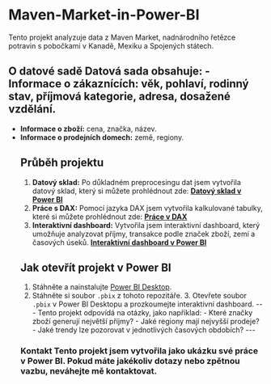 # Maven-Market-in-Power-BI

Tento projekt analyzuje data z Maven Market, nadnárodního řetězce potravin s pobočkami v Kanadě, Mexiku a Spojených státech. 
## O datové sadě Datová sada obsahuje: - **Informace o zákaznících:** věk, pohlaví, rodinný stav, příjmová kategorie, adresa, dosažené vzdělání. 
- **Informace o zboží:** cena, značka, název.
- **Informace o prodejních domech:** země, regiony.
  ## Průběh projektu
  1. **Datový sklad:** Po důkladném preprocesingu dat jsem vytvořila datový sklad, který si můžete prohlédnout zde: **[Datový sklad v Power BI](https://github.com/AlenaMochalina/Maven-Market-in-Power-BI/blob/main/Datov%C3%BD%20sklad%20v%20Power%20BI.png)**
  2. **Práce s DAX:** Pomocí jazyka DAX jsem vytvořila kalkulované tabulky, které si můžete prohlédnout zde: **[Práce v DAX](https://github.com/AlenaMochalina/Maven-Market-in-Power-BI/blob/main/Pr%C3%A1ce%20v%20DAX.png)**
  3. **Interaktivní dashboard:** Vytvořila jsem interaktivní dashboard, který umožňuje analyzovat příjmy, transakce podle značek zboží, zemí a časových úseků. **[Interaktivní dashboard v Power BI](https://github.com/AlenaMochalina/Maven-Market-in-Power-BI/blob/main/Interaktivn%C3%AD%20dashboard%20v%20Power%20BI.png)**
  ## Jak otevřít projekt v Power BI
  1. Stáhněte a nainstalujte [Power BI Desktop](https://powerbi.microsoft.com/desktop/).
  2. Stáhněte si soubor `.pbix` z tohoto repozitáře. 3. Otevřete soubor `.pbix` v Power BI Desktopu a prozkoumejte interaktivní dashboard.
      --- Tento projekt odpovídá na otázky, jako například: - Které značky zboží generují největší příjmy? - Jaké regiony mají nejvyšší prodeje? - Jaké trendy lze pozorovat v jednotlivých časových obdobích? ---
   ### Kontakt Tento projekt jsem vytvořila jako ukázku své práce v Power BI. Pokud máte jakékoliv dotazy nebo zpětnou vazbu, neváhejte mě kontaktovat. 

